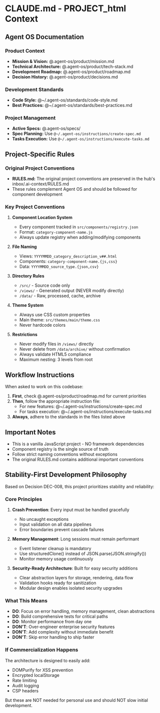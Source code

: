 # CLAUDE.md - PROJECT_html Context

## Agent OS Documentation

### Product Context
- **Mission & Vision:** @.agent-os/product/mission.md
- **Technical Architecture:** @.agent-os/product/tech-stack.md
- **Development Roadmap:** @.agent-os/product/roadmap.md
- **Decision History:** @.agent-os/product/decisions.md

### Development Standards
- **Code Style:** @~/.agent-os/standards/code-style.md
- **Best Practices:** @~/.agent-os/standards/best-practices.md

### Project Management
- **Active Specs:** @.agent-os/specs/
- **Spec Planning:** Use `@~/.agent-os/instructions/create-spec.md`
- **Tasks Execution:** Use `@~/.agent-os/instructions/execute-tasks.md`

## Project-Specific Rules

### Original Project Conventions
- **RULES.md:** The original project conventions are preserved in the hub's inbox/.ai-context/RULES.md
- These rules complement Agent OS and should be followed for component development

### Key Project Conventions

1. **Component Location System**
   - Every component tracked in `src/components/registry.json`
   - Format: `category-component-name.js`
   - Always update registry when adding/modifying components

2. **File Naming**
   - Views: `YYYYMMDD_category_description_v##.html`
   - Components: `category-component-name.{js,css}`
   - Data: `YYYYMMDD_source_type.{json,csv}`

3. **Directory Rules**
   - `/src/` - Source code only
   - `/views/` - Generated output (NEVER modify directly)
   - `/data/` - Raw, processed, cache, archive

4. **Theme System**
   - Always use CSS custom properties
   - Main theme: `src/themes/main/theme.css`
   - Never hardcode colors

5. **Restrictions**
   - Never modify files in `/views/` directly
   - Never delete from `/data/archive/` without confirmation
   - Always validate HTML5 compliance
   - Maximum nesting: 3 levels from root

## Workflow Instructions

When asked to work on this codebase:

1. **First**, check @.agent-os/product/roadmap.md for current priorities
2. **Then**, follow the appropriate instruction file:
   - For new features: @~/.agent-os/instructions/create-spec.md
   - For tasks execution: @~/.agent-os/instructions/execute-tasks.md
3. **Always**, adhere to the standards in the files listed above

## Important Notes

- This is a vanilla JavaScript project - NO framework dependencies
- Component registry is the single source of truth
- Follow strict naming conventions without exceptions
- The original RULES.md contains additional important conventions

## Stability-First Development Philosophy

Based on Decision DEC-008, this project prioritizes stability and reliability:

### Core Principles

1. **Crash Prevention**: Every input must be handled gracefully
   - No uncaught exceptions
   - Input validation on all data pipelines
   - Error boundaries prevent cascade failures

2. **Memory Management**: Long sessions must remain performant
   - Event listener cleanup is mandatory
   - Use structuredClone() instead of JSON.parse(JSON.stringify())
   - Monitor memory usage continuously

3. **Security-Ready Architecture**: Built for easy security additions
   - Clear abstraction layers for storage, rendering, data flow
   - Validation hooks ready for sanitization
   - Modular design enables isolated security upgrades

### What This Means

- **DO**: Focus on error handling, memory management, clean abstractions
- **DO**: Build comprehensive tests for critical paths
- **DO**: Monitor performance from day one
- **DON'T**: Over-engineer enterprise security features
- **DON'T**: Add complexity without immediate benefit
- **DON'T**: Skip error handling to ship faster

### If Commercialization Happens

The architecture is designed to easily add:
- DOMPurify for XSS prevention
- Encrypted localStorage
- Rate limiting
- Audit logging
- CSP headers

But these are NOT needed for personal use and should NOT slow initial development.